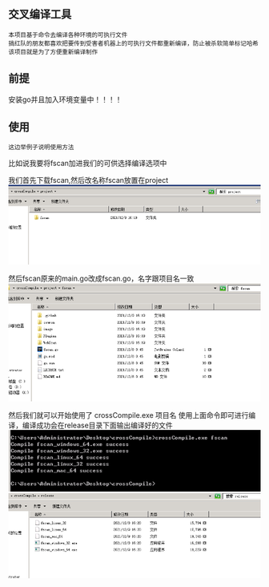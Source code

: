 ## 交叉编译工具
    本项目基于命令去编译各种环境的可执行文件
    搞红队的朋友都喜欢把要传到受害者机器上的可执行文件都重新编译，防止被杀软简单标记哈希
    该项目就是为了方便重新编译制作
## 前提
安装go并且加入环境变量中！！！！

## 使用
    这边举例子说明使用方法

比如说我要将fscan加进我们的可供选择编译选项中

我们首先下载fscan,然后改名称fscan放置在project
![demo](img/1.png)

然后fscan原来的main.go改成fscan.go，名字跟项目名一致
![demo](img/2.png)

然后我们就可以开始使用了
crossCompile.exe 项目名
使用上面命令即可进行编译，编译成功会在release目录下面输出编译好的文件
![demo](img/3.png)
![demo](img/4.png)
